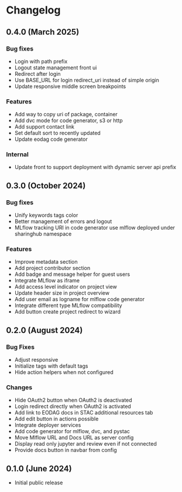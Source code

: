 # Changelog

## 0.4.0 (March 2025)

### Bug fixes

- Login with path prefix
- Logout state management front ui
- Redirect after login
- Use BASE_URL for login redirect_uri instead of simple origin
- Update responsive middle screen breakpoints

### Features

- Add way to copy uri of package, container
- Add dvc mode for code generator, s3 or http
- Add support contact link
- Set default sort to recently updated
- Update eodag code generator

### Internal

- Update front to support deployment with dynamic server api prefix

## 0.3.0 (October 2024)

### Bug fixes

- Unify keywords tags color
- Better management of errors and logout
- MLflow tracking URI in code generator use mlflow deployed under sharinghub namespace

### Features

- Improve metadata section
- Add project contributor section
- Add badge and message helper for guest users
- Integrate MLflow as iframe
- Add access level indicator on project view
- Update header size in project overview
- Add user email as logname for mlflow code generator
- Integrate different type MLflow compatibility
- Add button create project redirect to wizard

## 0.2.0 (August 2024)

### Bug Fixes

- Adjust responsive
- Initialize tags with default tags
- Hide action helpers when not configured

### Changes

- Hide OAuth2 button when OAuth2 is deactivated
- Login redirect directly when OAuth2 is activated
- Add link to EODAG docs in STAC additional resources tab
- Add edit button in actions possible
- Integrate deployer services
- Add code generator for mlflow, dvc, and pystac
- Move Mlflow URL and Docs URL as server config
- Display read only jupyter and review even if not connected
- Provide docs button in navbar from config

## 0.1.0 (June 2024)

- Initial public release
